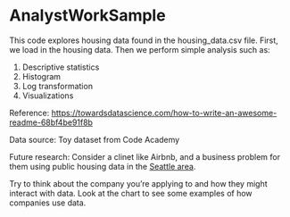 # AnalystWorkSample

This code explores housing data found in the housing_data.csv file.  First, we load in the housing data. Then we perform simple analysis such as:
1) Descriptive statistics
2) Histogram
3) Log transformation
4) Visualizations

Reference: https://towardsdatascience.com/how-to-write-an-awesome-readme-68bf4be91f8b

Data source:  Toy dataset from Code Academy 

Future research: Consider a clinet like Airbnb, and a business problem for them using public housing data in the [Seattle area](http://insideairbnb.com/get-the-data.html).

Try to think about the company you’re applying to and how they might interact with data. Look at the chart to see some examples of how companies use data.
